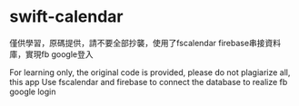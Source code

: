 # swift-calendar

僅供學習，原碼提供，請不要全部抄襲，使用了fscalendar firebase串接資料庫，實現fb google登入

For learning only, the original code is provided, please do not plagiarize all,
this app Use fscalendar and firebase to connect the database to realize fb google login
